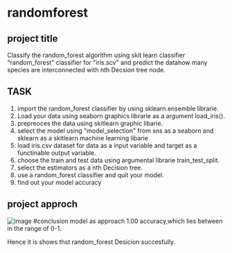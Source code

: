 # randomforest
## project title
Classify the random_forest algorithm using  skit learn classifier "random_forest" classifier for "iris.scv" and predict the datahow many species are interconnected with nth Decsion tree node.
## TASK
1. import the random_forest classifier by using sklearn.ensemble librarie.
2. Load your data  using seaborn graphics librarie as a argument load_iris().
3. prepreoces the data using skitlearn graphic libarie.
4. select the model using "model_selection" from sns as a seaborn and sklearn as a skitlearn machine learning libarie
5. load iris.csv dataset for data as a input variable and target as a functinable output variable.
6. choose the train and test data using argumental librarie train_test_split.
7. select the estimators as a nth Decision tree.
8. use a random_forest classifier and quit your model.
9. find out your model accuracy

## project approch 

![image](https://github.com/sumanth9381/randomforest/assets/143176171/fe45b1f1-57f4-4b03-b9b4-1303b19d666e)
#conclusion
model as approach 1.00 accuracy,which lies between in the range of 0-1.

Hence it is shows thst random_forest Desicion succesfully.
